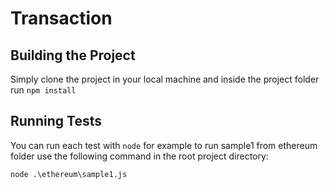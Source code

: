 # Transaction 
## Building the Project
Simply clone the project in your local machine and inside the project folder run `npm install`
## Running Tests
You can run each test with `node` for example to run sample1 from ethereum folder use the following command in the root project directory:
```
node .\ethereum\sample1.js
```